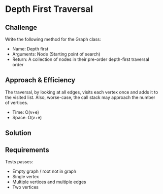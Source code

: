 # Depth First Traversal
<!-- Short summary or background information -->


## Challenge
<!-- Description of the challenge -->
Write the following method for the Graph class:

- Name: Depth first
- Arguments: Node (Starting point of search)
- Return: A collection of nodes in their pre-order depth-first traversal order

## Approach & Efficiency
<!-- What approach did you take? Why? What is the Big O space/time for this approach? -->
The traversal, by looking at all edges, visits each vertex once and adds it to the visited list. Also, worse-case, the call stack may approach the number of vertices.

- Time: O(v+e) 
- Space: O(v+e)


## Solution
<!-- Embedded whiteboard image -->

## Requirements
Tests passes:

- Empty graph / root not in graph
- Single vertex
- Multiple vertices and multiple edges
- Two vertices
